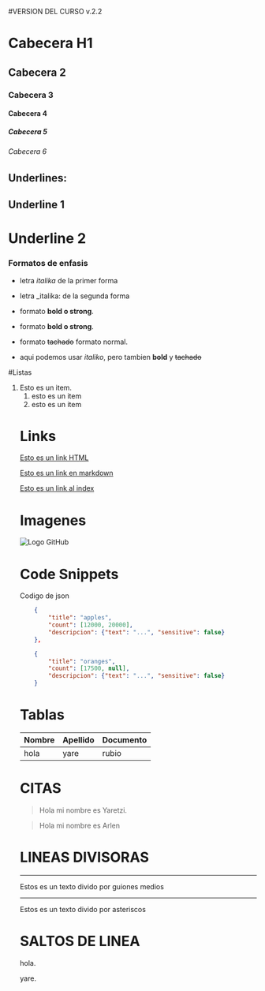#VERSION DEL CURSO v.2.2

# Cabecera H1
## Cabecera 2
### Cabecera 3
#### Cabecera 4 
##### Cabecera 5
###### Cabecera 6

## Underlines:
Underline 1
------

Underline 2
=====

### Formatos de enfasis
- letra *italika* de la primer forma

- letra _italika: de la segunda forma

- formato **bold o strong**.

- formato __bold o strong__.

- formato ~~tachado~~ formato normal.

- aqui podemos usar *italiko*, pero tambien **bold** y ~~tachado~~

#Listas

1. Esto es un item.<ol>
2. esto es un item
3. esto es un item

# Links

<a href= "http://google.com"> Esto es un link HTML </a>

[Esto es un link en markdown](http://www.google.com)

[Esto es un link al index](index.html)

# Imagenes 
![Logo GitHub](https://static.vecteezy.com/system/resources/previews/016/833/880/non_2x/github-logo-git-hub-icon-with-text-on-white-background-free-vector.jpg)

# Code Snippets
Codigo de json

```JSON
    {
        "title": "apples",
        "count": [12000, 20000],
        "descripcion": {"text": "...", "sensitive": false}
    },

    {
        "title": "oranges",
        "count": [17500, null],
        "descripcion": {"text": "...", "sensitive": false}
    }
```

# Tablas

| Nombre | Apellido | Documento | 
| ------ | ------ | ------ |
| hola |  yare | rubio | 

# CITAS
> Hola mi nombre es Yaretzi.

> Hola mi nombre es Arlen

# LINEAS DIVISORAS
---
Estos es un texto divido por guiones medios
***
Estos es un texto divido por asteriscos

# SALTOS DE LINEA
hola.

yare.

